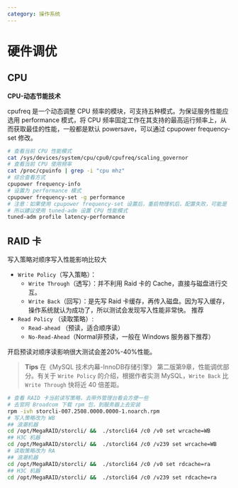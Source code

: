 ```yaml
---
category: 操作系统
---
```


# 硬件调优

## CPU

**CPU-动态节能技术**

cpufreq 是一个动态调整 CPU 频率的模块，可支持五种模式。为保证服务性能应选用 performance 模式，将 CPU 频率固定工作在其支持的最高运行频率上，从而获取最佳的性能，一般都是默认 powersave，可以通过 cpupower frequency-set 修改。

```bash
# 查看当前 CPU 性能模式
cat /sys/devices/system/cpu/cpu0/cpufreq/scaling_governor
# 查看当前 CPU 使用频率
cat /proc/cpuinfo | grep -i "cpu mhz"
# 综合查看方式
cpupower frequency-info
# 设置为 performance 模式
cpupower frequency-set -g performance
# 注意：如果使用 cpupower frequency-set 设置后，重启物理机后，配置失败，可能是 tuned-adm 的原因
# 所以建议使用 tuned-adm 设置 CPU 性能模式
tuned-adm profile latency-performance
```

## RAID 卡

写入策略对顺序写入性能影响比较大

* `Write Policy`（写入策略）：
  * `Write Through`（透写）：并不利用 Raid 卡的 Cache，直接与磁盘进行交互。
  * `Write Back`（回写）：是先写 Raid 卡缓存，再传入磁盘。因为写入缓存，操作系统就认为成功了，所以测试会发现写入性能非常快。 推荐
* `Read Policy` （读取策略）:
  * `Read-ahead` （预读，适合顺序读）
  * `No-Read-Ahead`（Normal非预读，一般在 Windows 服务器下推荐）

开启预读对顺序读影响很大测试会差20%-40%性能。

> **Tips** 在《MySQL 技术内幕-InnoDB存储引擎》 第二版第9章，性能调优部分。有关于 `Write Policy` 的介绍，根据作者实测 MySQL，`Write Back` 比 `Write Through` 快将近 40 倍差距。

```bash
# 查看 RAID 卡当前读写策略，去带外管理台看会方便一些
# 去官网 Broadcom 下载 rpm 包，到服务器上去安装
rpm -ivh storcli-007.2508.0000.0000-1.noarch.rpm
# 写入策略改为 WB
## 浪潮机器
cd /opt/MegaRAID/storcli/ &&  ./storcli64 /c0 /v0 set wrcache=WB
## H3C 机器
cd /opt/MegaRAID/storcli/ &&  ./storcli64 /c0 /v239 set wrcache=WB
# 读取策略改为 RA
## 浪潮机器
cd /opt/MegaRAID/storcli/ &&  ./storcli64 /c0 /v0 set rdcache=ra
## H3C 机器
cd /opt/MegaRAID/storcli/ &&  ./storcli64 /c0 /v239 set rdcache=ra
```



